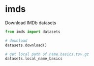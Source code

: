 # imds

Download IMDb datasets

```python
from imds import datasets

# download
datasets.download()

# get local path of name.basics.tsv.gz
datasets.local_name_basics
```